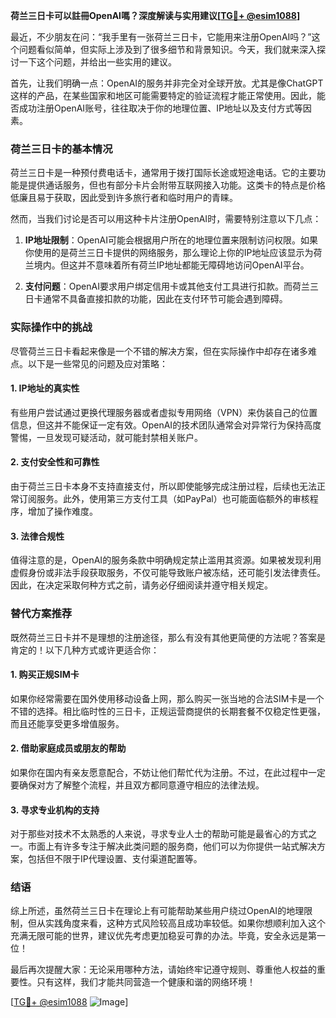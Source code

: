 **荷兰三日卡可以註冊OpenAI嗎？深度解读与实用建议[[TG💪+ @esim1088](https://t.me/s/esim1088)]**

最近，不少朋友在问：“我手里有一张荷兰三日卡，它能用来注册OpenAI吗？”这个问题看似简单，但实际上涉及到了很多细节和背景知识。今天，我们就来深入探讨一下这个问题，并给出一些实用的建议。

首先，让我们明确一点：OpenAI的服务并非完全对全球开放。尤其是像ChatGPT这样的产品，在某些国家和地区可能需要特定的验证流程才能正常使用。因此，能否成功注册OpenAI账号，往往取决于你的地理位置、IP地址以及支付方式等因素。

### 荷兰三日卡的基本情况

荷兰三日卡是一种预付费电话卡，通常用于拨打国际长途或短途电话。它的主要功能是提供通话服务，但也有部分卡片会附带互联网接入功能。这类卡的特点是价格低廉且易于获取，因此受到许多旅行者和临时用户的青睐。

然而，当我们讨论是否可以用这种卡片注册OpenAI时，需要特别注意以下几点：

1. **IP地址限制**：OpenAI可能会根据用户所在的地理位置来限制访问权限。如果你使用的是荷兰三日卡提供的网络服务，那么理论上你的IP地址应该显示为荷兰境内。但这并不意味着所有荷兰IP地址都能无障碍地访问OpenAI平台。
   
2. **支付问题**：OpenAI要求用户绑定信用卡或其他支付工具进行扣款。而荷兰三日卡通常不具备直接扣款的功能，因此在支付环节可能会遇到障碍。

### 实际操作中的挑战

尽管荷兰三日卡看起来像是一个不错的解决方案，但在实际操作中却存在诸多难点。以下是一些常见的问题及应对策略：

#### 1. IP地址的真实性
有些用户尝试通过更换代理服务器或者虚拟专用网络（VPN）来伪装自己的位置信息，但这并不能保证一定有效。OpenAI的技术团队通常会对异常行为保持高度警惕，一旦发现可疑活动，就可能封禁相关账户。

#### 2. 支付安全性和可靠性
由于荷兰三日卡本身不支持直接支付，所以即使能够完成注册过程，后续也无法正常订阅服务。此外，使用第三方支付工具（如PayPal）也可能面临额外的审核程序，增加了操作难度。

#### 3. 法律合规性
值得注意的是，OpenAI的服务条款中明确规定禁止滥用其资源。如果被发现利用虚假身份或非法手段获取服务，不仅可能导致账户被冻结，还可能引发法律责任。因此，在决定采取何种方式之前，请务必仔细阅读并遵守相关规定。

### 替代方案推荐

既然荷兰三日卡并不是理想的注册途径，那么有没有其他更简便的方法呢？答案是肯定的！以下几种方式或许更适合你：

#### 1. 购买正规SIM卡
如果你经常需要在国外使用移动设备上网，那么购买一张当地的合法SIM卡是一个不错的选择。相比临时性的三日卡，正规运营商提供的长期套餐不仅稳定性更强，而且还能享受更多增值服务。

#### 2. 借助家庭成员或朋友的帮助
如果你在国内有亲友愿意配合，不妨让他们帮忙代为注册。不过，在此过程中一定要确保对方了解整个流程，并且双方都同意遵守相应的法律法规。

#### 3. 寻求专业机构的支持
对于那些对技术不太熟悉的人来说，寻求专业人士的帮助可能是最省心的方式之一。市面上有许多专注于解决此类问题的服务商，他们可以为你提供一站式解决方案，包括但不限于IP代理设置、支付渠道配置等。

### 结语

综上所述，虽然荷兰三日卡在理论上有可能帮助某些用户绕过OpenAI的地理限制，但从实践角度来看，这种方式风险较高且成功率较低。如果你想顺利加入这个充满无限可能的世界，建议优先考虑更加稳妥可靠的办法。毕竟，安全永远是第一位！

最后再次提醒大家：无论采用哪种方法，请始终牢记遵守规则、尊重他人权益的重要性。只有这样，我们才能共同营造一个健康和谐的网络环境！

[[TG💪+ @esim1088](https://t.me/s/esim1088) ![Image](https://i.postimg.cc/4NQfJmqS/Snipaste-2025-05-13-00-14-12.png)]